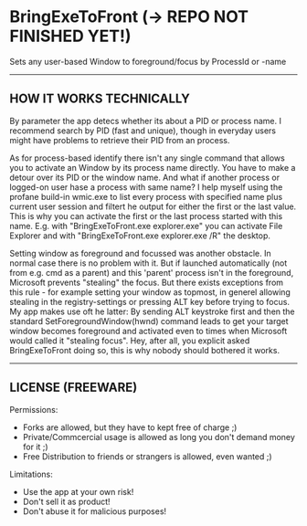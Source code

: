 # BringExeToFront (-> REPO NOT FINISHED YET!)
Sets any user-based Window to foreground/focus by ProcessId or -name


-------------------------------
HOW IT WORKS TECHNICALLY
-------------------------------
By parameter the app detecs whether its about a PID or process name. I recommend search by PID (fast and unique), though in everyday users might have problems to retrieve their PID from an process.

As for process-based identify there isn't any single command that allows you to activate an Window by its process name directly. You have to make a detour over its PID or the window name. And what if another process or logged-on user hase a process with same name?
I help myself using the profane build-in wmic.exe to list every process with specified name plus current user session and filtert he output for either the first or the last value. 
This is why you can activate the first or the last process started with this name. E.g. with "BringExeToFront.exe explorer.exe" you can activate File Explorer and with "BringExeToFront.exe explorer.exe /R" the desktop.

Setting window as foreground and focussed was another obstacle. In normal case there is no problem with it. But if launched automatically (not from e.g. cmd as a parent) and this 'parent' process isn't in the foreground, Microsoft prevents "stealing" the focus. But there exists exceptions from this rule - for example setting your window as topmost, in generel allowing stealing in the registry-settings or pressing ALT key before trying to focus.
My app makes use oft he latter: By sending ALT keystroke first and then the standard SetForegroundWindow(hwnd) command leads to get your target window becomes foreground and activated even to times when Microsoft would called it "stealing focus".
Hey, after all, you explicit asked BringExeToFront doing so, this is why nobody should bothered it works.


-------------------------------
LICENSE (FREEWARE)
-------------------------------
Permissions:
+ Forks are allowed, but they have to kept free of charge ;)
+ Private/Commcercial usage is allowed as long you don't demand money for it ;)
+ Free Distribution to friends or strangers is allowed, even wanted ;)

Limitations:
- Use the app at your own risk!
- Don't sell it as product!
- Don't abuse it for malicious purposes!
